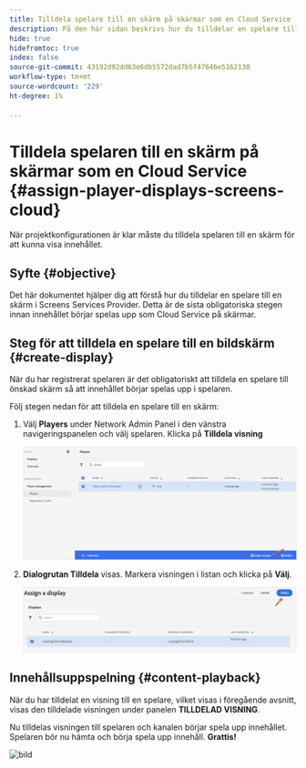 ```yaml
---
title: Tilldela spelare till en skärm på skärmar som en Cloud Service
description: På den här sidan beskrivs hur du tilldelar en spelare till en skärm på skärmar som en Cloud Service.
hide: true
hidefromtoc: true
index: false
source-git-commit: 43192d92dd63e6db5572dad7b5f47646e5162130
workflow-type: tm+mt
source-wordcount: '229'
ht-degree: 1%

---
```



# Tilldela spelaren till en skärm på skärmar som en Cloud Service {#assign-player-displays-screens-cloud}

När projektkonfigurationen är klar måste du tilldela spelaren till en skärm för att kunna visa innehållet.

## Syfte {#objective}

Det här dokumentet hjälper dig att förstå hur du tilldelar en spelare till en skärm i Screens Services Provider. Detta är de sista obligatoriska stegen innan innehållet börjar spelas upp som Cloud Service på skärmar.

## Steg för att tilldela en spelare till en bildskärm {#create-display}

När du har registrerat spelaren är det obligatoriskt att tilldela en spelare till önskad skärm så att innehållet börjar spelas upp i spelaren.

Följ stegen nedan för att tilldela en spelare till en skärm:

1. Välj **Players** under Network Admin Panel i den vänstra navigeringspanelen och välj spelaren. Klicka på **Tilldela visning**

   ![bild](/help/screens-cloud/assets/player/register-player7.png)

1. **Dialogrutan Tilldela** visas. Markera visningen i listan och klicka på **Välj**.

   ![bild](/help/screens-cloud/assets/player/register-player8.png)

## Innehållsuppspelning {#content-playback}

När du har tilldelat en visning till en spelare, vilket visas i föregående avsnitt, visas den tilldelade visningen under panelen **TILLDELAD VISNING**.

Nu tilldelas visningen till spelaren och kanalen börjar spela upp innehållet. Spelaren bör nu hämta och börja spela upp innehåll. **Grattis!**

![bild](/help/screens-cloud/assets/player/output.gif)

